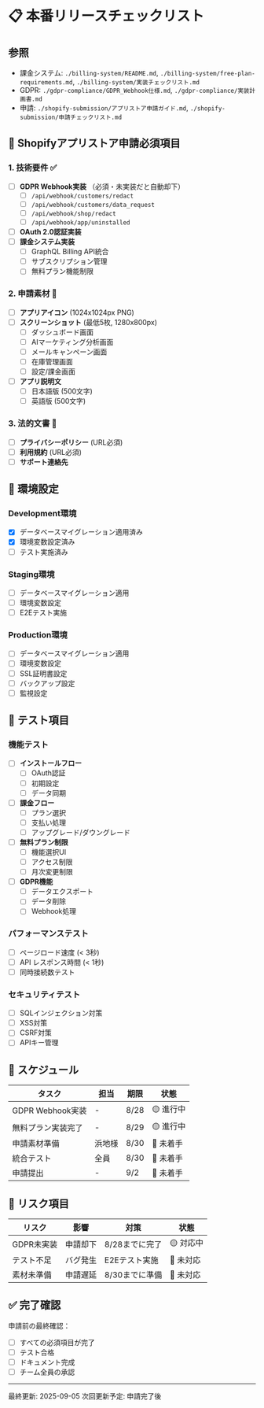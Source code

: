 # 📋 本番リリースチェックリスト

## 参照
- 課金システム: `./billing-system/README.md`, `./billing-system/free-plan-requirements.md`, `./billing-system/実装チェックリスト.md`
- GDPR: `./gdpr-compliance/GDPR_Webhook仕様.md`, `./gdpr-compliance/実装計画書.md`
- 申請: `./shopify-submission/アプリストア申請ガイド.md`, `./shopify-submission/申請チェックリスト.md`

## 🎯 Shopifyアプリストア申請必須項目

### 1. 技術要件 ✅
- [ ] **GDPR Webhook実装** （必須・未実装だと自動却下）
  - [ ] `/api/webhook/customers/redact`
  - [ ] `/api/webhook/customers/data_request`
  - [ ] `/api/webhook/shop/redact`
  - [ ] `/api/webhook/app/uninstalled`
- [ ] **OAuth 2.0認証実装**
- [ ] **課金システム実装**
  - [ ] GraphQL Billing API統合
  - [ ] サブスクリプション管理
  - [ ] 無料プラン機能制限

### 2. 申請素材 📸
- [ ] **アプリアイコン** (1024x1024px PNG)
- [ ] **スクリーンショット** (最低5枚, 1280x800px)
  - [ ] ダッシュボード画面
  - [ ] AIマーケティング分析画面
  - [ ] メールキャンペーン画面
  - [ ] 在庫管理画面
  - [ ] 設定/課金画面
- [ ] **アプリ説明文**
  - [ ] 日本語版 (500文字)
  - [ ] 英語版 (500文字)

### 3. 法的文書 📄
- [ ] **プライバシーポリシー** (URL必須)
- [ ] **利用規約** (URL必須)
- [ ] **サポート連絡先**

## 🔧 環境設定

### Development環境
- [x] データベースマイグレーション適用済み
- [x] 環境変数設定済み
- [ ] テスト実施済み

### Staging環境
- [ ] データベースマイグレーション適用
- [ ] 環境変数設定
- [ ] E2Eテスト実施

### Production環境
- [ ] データベースマイグレーション適用
- [ ] 環境変数設定
- [ ] SSL証明書設定
- [ ] バックアップ設定
- [ ] 監視設定

## 🧪 テスト項目

### 機能テスト
- [ ] **インストールフロー**
  - [ ] OAuth認証
  - [ ] 初期設定
  - [ ] データ同期
- [ ] **課金フロー**
  - [ ] プラン選択
  - [ ] 支払い処理
  - [ ] アップグレード/ダウングレード
- [ ] **無料プラン制限**
  - [ ] 機能選択UI
  - [ ] アクセス制限
  - [ ] 月次変更制限
- [ ] **GDPR機能**
  - [ ] データエクスポート
  - [ ] データ削除
  - [ ] Webhook処理

### パフォーマンステスト
- [ ] ページロード速度 (< 3秒)
- [ ] API レスポンス時間 (< 1秒)
- [ ] 同時接続数テスト

### セキュリティテスト
- [ ] SQLインジェクション対策
- [ ] XSS対策
- [ ] CSRF対策
- [ ] APIキー管理

## 📅 スケジュール

| タスク | 担当 | 期限 | 状態 |
|-------|------|------|------|
| GDPR Webhook実装 | - | 8/28 | 🟡 進行中 |
| 無料プラン実装完了 | - | 8/29 | 🟡 進行中 |
| 申請素材準備 | 浜地様 | 8/30 | 🔴 未着手 |
| 統合テスト | 全員 | 8/30 | 🔴 未着手 |
| 申請提出 | - | 9/2 | 🔴 未着手 |

## 🚨 リスク項目

| リスク | 影響 | 対策 | 状態 |
|--------|------|------|------|
| GDPR未実装 | 申請却下 | 8/28までに完了 | 🟡 対応中 |
| テスト不足 | バグ発生 | E2Eテスト実施 | 🔴 未対応 |
| 素材未準備 | 申請遅延 | 8/30までに準備 | 🔴 未対応 |

## ✅ 完了確認

申請前の最終確認：
- [ ] すべての必須項目が完了
- [ ] テスト合格
- [ ] ドキュメント完成
- [ ] チーム全員の承認

---
最終更新: 2025-09-05
次回更新予定: 申請完了後